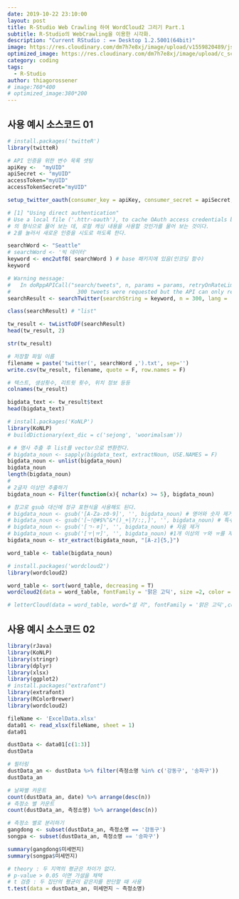 ```yaml
---
date: 2019-10-22 23:10:00
layout: post
title: R-Studio Web Crawling 하여 WordCloud2 그리기 Part.1
subtitle: R-Studio의 WebCrawling을 이용한 시각화.
description: "Current RStudio : == Desktop 1.2.5001(64bit)"
image: https://res.cloudinary.com/dm7h7e8xj/image/upload/v1559820489/js-code_n83m7a.jpg
optimized_image: https://res.cloudinary.com/dm7h7e8xj/image/upload/c_scale,w_380/v1559820489/js-code_n83m7a.jpg
category: coding
tags:
  - R-Studio
author: thiagorossener
# image:760*400
# optimized_image:380*200
---
```

<!-- 
# R-Studio 도 함수를 만들 수 있다.
> plyr 를 이용하여 merge와 join을 사용하자!<br>
> 파이프라인 함수 를 사용하기 위해 dplyr 로 필요합니다.<br>
> 패키지 로드순서는 plyr -> dplyr 순서로 로드 해주시기 바랍니다. -->

<!-- ## 파일 소스
우클릭 -> 다른이름으로 링크저장 이용해 주세요<br>
<a href="../assets/sources/member.csv" class="btn btn-lg btn-outline">
member.csv
</a><br>
<a href="../assets/sources/board.csv" class="btn btn-lg btn-outline">
board.csv
</a><br>
<a href="../assets/sources/2013년_프로야구선수_성적 (1).csv" class="btn btn-lg btn-outline">
2013년_프로야구선수_성적 (1).csv
</a><br>
<br> -->

## 사용 예시 소스코드 01
```r
# install.packages('twitteR')
library(twitteR)

# API 인증을 위한 변수 목록 셋팅
apiKey <-  "myUID" 
apiSecret <- "myUID" 
accessToken="myUID"
accessTokenSecret="myUID"

setup_twitter_oauth(consumer_key = apiKey, consumer_secret = apiSecret, access_token = accessToken, access_secret = accessTokenSecret)

# [1] "Using direct authentication"
# Use a local file ('.httr-oauth'), to cache OAuth access credentials between R sessions?
# 의 형식으로 물어 보는 데, 로컬 캐싱 내용을 사용할 것인가를 물어 보는 것이다.
# 2를 눌러서 새로운 인증을 시도로 하도록 한다.

searchWord <- "Seattle"
# searchWord <- '빅 데이터'
keyword <- enc2utf8( searchWord ) # base 패키지에 있음(인코딩 함수)
keyword

# Warning message:
#   In doRppAPICall("search/tweets", n, params = params, retryOnRateLimit = retryOnRateLimit,  :
#                     300 tweets were requested but the API can only return 42
searchResult <- searchTwitter(searchString = keyword, n = 300, lang = 'eng') #300개

class(searchResult) # "list"

tw_result <- twListToDF(searchResult)
head(tw_result, 2)

str(tw_result)

# 저장할 파일 이름
filename = paste('twitter(', searchWord ,').txt', sep='')
write.csv(tw_result, filename, quote = F, row.names = F)

# 텍스트, 생성횟수, 리트윗 횟수, 위치 정보 등등
colnames(tw_result)

bigdata_text <- tw_result$text
head(bigdata_text)

# install.packages('KoNLP')
library(KoNLP)
# buildDictionary(ext_dic = c('sejong', 'woorimalsam'))

# # 명사 추출 후 list를 vector으로 변환한다.
# bigdata_noun <- sapply(bigdata_text, extractNoun, USE.NAMES = F)
bigdata_noun <- unlist(bigdata_noun)
bigdata_noun
length(bigdata_noun)
# 
# 2글자 이상만 추출하기
bigdata_noun <- Filter(function(x){ nchar(x) >= 5}, bigdata_noun)

# 참고로 gsub 대신에 정규 표현식을 사용해도 된다.
# bigdata_noun <- gsub('[A-Za-z0-9]', '', bigdata_noun) # 영어와 숫자 제거
# bigdata_noun <- gsub('[~!@#$%^&*()_+|?/:;,]', '', bigdata_noun) # 특수 문자 제거
# bigdata_noun <- gsub('[ㄱ-ㅎ]', '', bigdata_noun) # 자음 제거
# bigdata_noun <- gsub('[ㅜ|ㅠ]', '', bigdata_noun) #1개 이상의 ㅜ와 ㅠ를 제거
bigdata_noun <- str_extract(bigdata_noun, "[A-z]{5,}")

word_table <- table(bigdata_noun)

# install.packages('wordcloud2')
library(wordcloud2)

word_table <- sort(word_table, decreasing = T)
wordcloud2(data = word_table, fontFamily = '맑은 고딕', size =2, color = 'random-light', backgroundColor = 'black') + WCtheme(2)

# letterCloud(data = word_table, word="설 리", fontFamily = '맑은 고딕',color = 'random-light', backgroundColor = 'black', size = 10)
```

## 사용 예시 소스코드 02
```r
library(rJava)
library(KoNLP)
library(stringr)
library(dplyr)
library(xlsx)
library(ggplot2)
# install.packages("extrafont")
library(extrafont)
library(RColorBrewer)
library(wordcloud2)

fileName <- 'ExcelData.xlsx'
data01 <- read_xlsx(fileName, sheet = 1)
data01

dustData <- data01[c(1:3)]
dustData

# 필터링
dustData_an <- dustData %>% filter(측정소명 %in% c('강동구', '송파구'))
dustData_an

# 날짜별 카운트
count(dustData_an, date) %>% arrange(desc(n))
# 측정소 별 카운트
count(dustData_an, 측정소명) %>% arrange(desc(n))

# 측정소 별로 분리하기
gangdong <- subset(dustData_an, 측정소명 == '강동구')
songpa <- subset(dustData_an, 측정소명 == '송파구')

summary(gangdong$미세먼지)
summary(songpa$미세먼지)

# theory : 두 지역의 평균은 차이가 없다.
# p-value > 0.05 이면 가설을 채택
# t 검증 : 두 집단의 평균이 같은지를 판단할 때 사용
t.test(data = dustData_an, 미세먼지 ~ 측정소명)

```